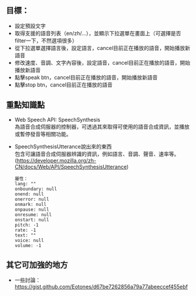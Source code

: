 
## 目標：
- 設定預設文字
- 取得支援的語音列表（en/zh/...），並顯示下拉選單在畫面上（可選擇是否filter一下，不然選項很多）
- 從下拉選單選擇語言後，設定語言，cancel目前正在播放的語音，開始播放新語音
- 修改速度、音調、文字內容後，設定語音，cancel目前正在播放的語音，開始播放新語音
- 點擊speak btn，cancel目前正在播放的語音，開始播放新語音
- 點擊stop btn，cancel目前正在播放的語音

## 重點知識點
- Web Speech API: SpeechSynthesis  
為語音合成伺服器的控制器，可透過其來取得可使用的語音合成資訊，並播放或暫停發音等相關功能。



- SpeechSynthesisUtterance說出來的東西  
包含可讓語音合成伺服器辨識的資訊，例如語言、音調、聲音、速率等。  
(https://developer.mozilla.org/zh-CN/docs/Web/API/SpeechSynthesisUtterance)
    ```
    屬性：
    lang: ""
    onboundary: null
    onend: null
    onerror: null
    onmark: null
    onpause: null
    onresume: null
    onstart: null
    pitch: -1
    rate: -1
    text: ""
    voice: null
    volume: -1
    ```
## 其它可加強的地方
- 一些討論：https://gist.github.com/Eotones/d67be7262856a79a77abeeccef455ebf
<br />  
